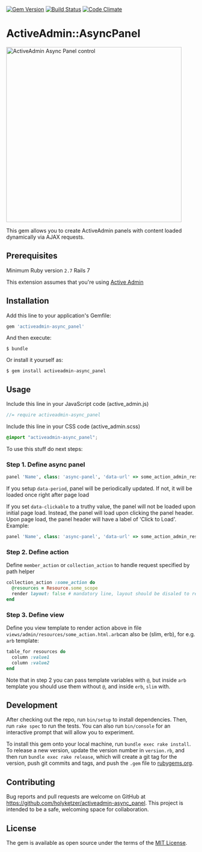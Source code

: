 [![Gem Version](https://badge.fury.io/rb/activeadmin-async_panel.svg)](https://badge.fury.io/rb/activeadmin-async_panel)
[![Build Status](https://github.com/holyketzer/activeadmin-async_panel/actions/workflows/main.yaml/badge.svg)](https://github.com/holyketzer/activeadmin-async_panel/actions)
[![Code Climate](https://codeclimate.com/github/holyketzer/activeadmin-async_panel/badges/gpa.svg)](https://codeclimate.com/github/holyketzer/activeadmin-async_panel)

# ActiveAdmin::AsyncPanel

<img src="https://user-images.githubusercontent.com/987021/53288017-a1c15400-3794-11e9-9f05-78bae72cfc60.gif" width="466" alt="ActiveAdmin Async Panel control"/>

This gem allows you to create ActiveAdmin panels with content loaded dynamically via AJAX requests.

## Prerequisites

Minimum Ruby version `2.7`
Rails 7

This extension assumes that you're using [Active Admin](https://github.com/activeadmin/activeadmin)

## Installation

Add this line to your application's Gemfile:

```ruby
gem 'activeadmin-async_panel'
```

And then execute:

    $ bundle

Or install it yourself as:

    $ gem install activeadmin-async_panel

## Usage

Include this line in your JavaScript code (active_admin.js)

```js
//= require activeadmin-async_panel
```

Include this line in your CSS code (active_admin.scss)

```scss
@import "activeadmin-async_panel";
```

To use this stuff do next steps:

### Step 1. Define async panel

```ruby  
panel 'Name', class: 'async-panel', 'data-url' => some_action_admin_resources_path, 'data-period' => 1.minute
```

If you setup `data-period`, panel will be periodically updated. If not, it will be loaded once right after page load

If you set `data-clickable` to a truthy value, the panel will not be loaded upon initial page load. Instead, the panel will load upon clicking the panel header. Upon page load, the panel header will have a label of 'Click to Load'. Example:

```ruby
panel 'Name', class: 'async-panel', 'data-url' => some_action_admin_resources_path, 'data-clickable' => 1
```

### Step 2. Define action

Define `member_action` or `collection_action` to handle request specified by path helper

```ruby  
collection_action :some_action do
  @resources = Resource.some_scope
  render layout: false # mandatory line, layout should be disaled to render template only
end
```

### Step 3. Define view

Define you view template to render action above in file `views/admin/resources/some_action.html.arb`can also be (slim, erb), for e.g. `arb` template:

```ruby
table_for resources do
  column :value1
  column :value2
end
```

Note that in step 2 you can pass template variables with `@`, but inside `arb` template you should use them without `@`, and inside `erb`, `slim` with.

## Development

After checking out the repo, run `bin/setup` to install dependencies. Then, run `rake spec` to run the tests. You can also run `bin/console` for an interactive prompt that will allow you to experiment.

To install this gem onto your local machine, run `bundle exec rake install`. To release a new version, update the version number in `version.rb`, and then run `bundle exec rake release`, which will create a git tag for the version, push git commits and tags, and push the `.gem` file to [rubygems.org](https://rubygems.org).

## Contributing

Bug reports and pull requests are welcome on GitHub at https://github.com/holyketzer/activeadmin-async_panel. This project is intended to be a safe, welcoming space for collaboration.

## License

The gem is available as open source under the terms of the [MIT License](http://opensource.org/licenses/MIT).

